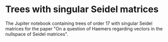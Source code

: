 # Trees with singular Seidel matrices
The Jupiter notebook containing trees of order 17 with singular Seidel matrices for the paper "On a question of Haemers regarding vectors in the nullspace of Seidel matrices".
